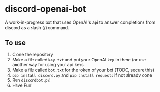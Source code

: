 # discord-openai-bot
A work-in-progress bot that uses OpenAI's api to answer completions from discord as a slash (/) command.  

## To use  
1. Clone the repository  
2. Make a file called `key.txt` and put your OpenAI key in there (or use another way for using your api keys  
3. Make a file called `bot.txt` for the token of your bot  (TODO, secure this)  
4. `pip install discord.py`  and `pip install requests` if not already done  
5. Run `discordbot.py`!  
6. Have Fun!
